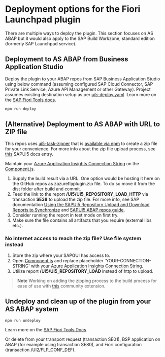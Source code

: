 # Deployment options for the Fiori Launchpad plugin

There are multiple ways to deploy the plugin. This section focuses on AS ABAP but it would also apply to the SAP Build Workzone, standard edition (formerly SAP Launchpad service).

## Deployment to AS ABAP from Business Application Studio

Deploy the plugin to your ABAP repos from SAP Business Application Studio using below command (assuming configured SAP Cloud Connector, SAP Private Link Service, Azure API Management or other Gateway). Project assumes existing destination setup as per [ui5-deploy.yaml](https://github.com/MartinPankraz/az-monitor-sap-fiori-plugin/blob/main/ui5-deploy.yaml). Learn more on the [SAP Fiori Tools docs](https://help.sap.com/docs/SAP_FIORI_tools/17d50220bcd848aa854c9c182d65b699/607014e278d941fda4440f92f4a324a6.html?#deployment-to-abap).

```cmd
npm run deploy
```

## (Alternative) Deployment to AS ABAP with URL to ZIP file

This repos uses [ui5-task-zipper](https://github.com/ui5-community/ui5-ecosystem-showcase/tree/main/packages/ui5-task-zipper) that is [available via npm](https://www.npmjs.com/package/ui5-task-zipper) to create a zip file for your convenience. For more info about the zip file upload process, see [this](https://sapui5.hana.ondemand.com/sdk/docs/topics/a560bd6ed4654fd1b338df065d331872.html) SAPUI5 docs entry.

Maintain your [Azure Application Insights Connection String](https://learn.microsoft.com/azure/azure-monitor/app/sdk-connection-string?tabs=net#find-your-connection-string) on the [Component.js](https://github.com/MartinPankraz/az-monitor-sap-fiori-plugin/blob/main/webapp/Component.js#L36).

1. Supply the build result via a URL. One option would be hosting it here on the GitHub repos as zazureflpplugin.zip file. To do so move it from the dist folder after build and commit.
2. Feed the link to the report **/UI5/UI5_REPOSITORY_LOAD_HTTP** via transaction **SE38** to upload the zip file. For more info, see SAP documentation [Using the SAPUI5 Repository Upload and Download Reports to Synchronize](https://help.sap.com/docs/SAP_NETWEAVER_750/0ce0b8c56fa74dd897fffda8407e8272/a560bd6ed4654fd1b338df065d331872.html) and [SAPUI5 ABAP repos guide](https://sapui5.hana.ondemand.com/sdk/#/topic/91f346786f4d1014b6dd926db0e91070).
3. Consider running the report in test mode on first try.
4. Make sure the file contains all artifacts that you require (external libs etc.).

### No internet access to reach the zip file? Use file system instead

1. Store the zip where your SAPGUI has access to.
2. Open [Component.js](https://github.com/MartinPankraz/az-monitor-sap-fiori-plugin/blob/main/webapp/Component.js#L36) and replace placeholder 'YOUR-CONNECTION-STRING' with your [Azure Application Insights Connection String](https://learn.microsoft.com/azure/azure-monitor/app/sdk-connection-string?tabs=net#find-your-connection-string).
3. Utilize report **/UI5/UI5_REPOSITORY_LOAD** instead of http to upload.

> **Note**
> Working on adding the zipping process to the build process for ease of use with [this](https://github.com/ui5-community/ui5-ecosystem-showcase/tree/main/packages/ui5-task-zipper) community extension.

## Undeploy and clean up of the plugin from your AS ABAP system

```cmd
npm run undeploy
```

Learn more on the [SAP Fiori Tools Docs](https://help.sap.com/docs/SAP_FIORI_tools/17d50220bcd848aa854c9c182d65b699/70872c402edd425d8612ea722ad81287.html?#undeployment-from-abap).

Or delete from your transport request (transaction SE01), BSP application on ABAP (for example using transaction SE80), and Fiori configuration (transaction /UI2/FLP_CONF_DEF).

